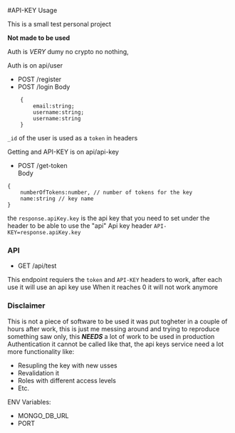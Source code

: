 #API-KEY Usage

This is a small test personal project

**Not made to be used**

Auth is *VERY* dumy no crypto no nothing,  

Auth is on api/user
* POST /register
* POST /login
Body
```
    {
        email:string;
        username:string;
        username:string
    }
```

`_id` of the user is used as a `token` in headers

Getting and API-KEY is on api/api-key
* POST /get-token  
Body
```
{
    numberOfTokens:number, // number of tokens for the key
    name:string // key name
}
```
the `response.apiKey.key` is the api key that you need to set under the header to be able to use the "api"
Api key header  `API-KEY=response.apiKey.key`

### API

* GET /api/test

This endpoint requiers the `token` and  `API-KEY` headers to work, after each use it will use an api key use
When it reaches 0 it will not work anymore

### Disclaimer
This is not a piece of software to be used it was put togheter in a couple of hours after work, this is just me messing around and trying to reproduce something saw only, this ***NEEDS*** a lot of work to be used in production 
Authentication it cannot be called like that, the api keys service need a lot more functionality like:
 * Resupling the key with new usses
 * Revalidation it 
 * Roles with different access levels 
 * Etc. 

ENV Variables:
 * MONGO_DB_URL
 * PORT